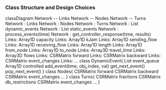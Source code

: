 ### Class Structure and Design Choices
classDiagram
    Network -- Links
    Network -- Nodes
    Network -- Turns
    Network : Links
    Network : Nodes
    Network : Turns
    Network : List <DynamicEvent> dynamic_events
    Network : List <CSRMatrix> static_events
    Network : process_events(time)
    Network : get_controller_response(time, results)
    Links: Array1D <float64> capacity
    Links: Array1D <float64> kJam
    Links: Array1D <float64> sending_flow
    Links: Array1D <float64> receiving_flow
    Links: Array1D <float64> length
    Links: Array1D <int64> from_node
    Links: Array1D <int64> to_node
    Links: Array3D <float64> travel_time
    Links: Array3D <float64> flows
    Links: CSRMatrix <int64> forward
    Links: CSRMatrix <int64> backward
    Links: CSRMatrix <float64> event_changes
    Links: ...
    class DynamicEvent{
    List <Tuple> event_queue
    Array1D <float64> controlled
    add_event(time, obj_index, val)
    get_next_event()
    pop_next_event()
    }
    class Nodes{
    CSRMatrix <int64> forward
    CSRMatrix <int64> backward
    CSRMatrix <float64> event_changes
    ...
    }
    class Turns{
    CSRMatrix <float64> fractions
    CSRMatrix <bool> db_restrictions
    CSRMatrix <float64> event_changes
    ...
    }
     


